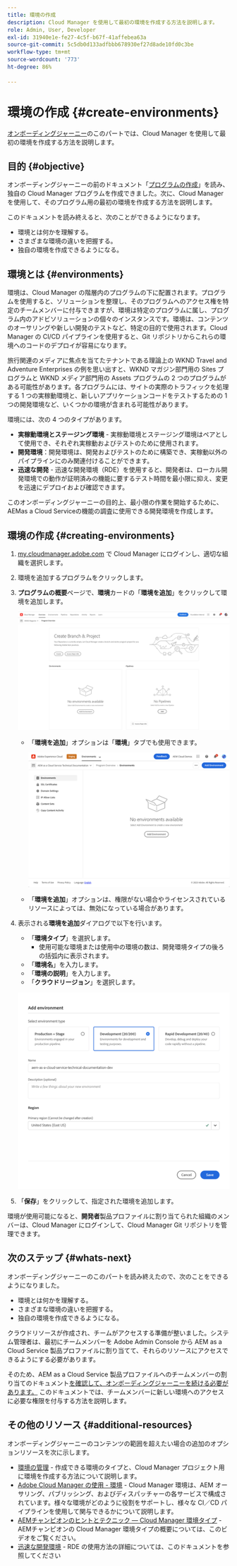 ```yaml
---
title: 環境の作成
description: Cloud Manager を使用して最初の環境を作成する方法を説明します。
role: Admin, User, Developer
exl-id: 31940e1e-fe27-4c5f-b67f-41affebea63a
source-git-commit: 5c5db0d133adfbbb678930ef27d8ade10fd0c3be
workflow-type: tm+mt
source-wordcount: '773'
ht-degree: 86%

---
```


# 環境の作成 {#create-environments}

[オンボーディングジャーニー](overview.md)のこのパートでは、Cloud Manager を使用して最初の環境を作成する方法を説明します。

## 目的 {#objective}

オンボーディングジャーニーの前のドキュメント「[プログラムの作成](create-program.md)」を読み、独自の Cloud Manager プログラムを作成できました。次に、Cloud Manager を使用して、そのプログラム用の最初の環境を作成する方法を説明します。

このドキュメントを読み終えると、次のことができるようになります。

* 環境とは何かを理解する。
* さまざまな環境の違いを把握する。
* 独自の環境を作成できるようになる。

## 環境とは {#environments}

環境は、Cloud Manager の階層内のプログラムの下に配置されます。プログラムを使用すると、ソリューションを整理し、そのプログラムへのアクセス権を特定のチームメンバーに付与できますが、環境は特定のプログラムに属し、プログラム内のアドビソリューションの個々のインスタンスです。環境は、コンテンツのオーサリングや新しい開発のテストなど、特定の目的で使用されます。Cloud Manager の CI/CD パイプラインを使用すると、Git リポジトリからこれらの環境へのコードのデプロイが容易になります。

旅行関連のメディアに焦点を当てたテナントである理論上の WKND Travel and Adventure Enterprises の例を思い出すと、WKND マガジン部門用の Sites プログラムと WKND メディア部門用の Assets プログラムの 2 つのプログラムがある可能性があります。各プログラムには、サイトの実際のトラフィックを処理する 1 つの実稼動環境と、新しいアプリケーションコードをテストするための 1 つの開発環境など、いくつかの環境が含まれる可能性があります。

環境には、次の 4 つのタイプがあります。

* **実稼動環境とステージング環境** - 実稼動環境とステージング環境はペアとして使用でき、それぞれ実稼動およびテストのために使用されます。
* **開発環境**：開発環境は、開発およびテストのために構築でき、実稼動以外のパイプラインにのみ関連付けることができます。
* **迅速な開発** - 迅速な開発環境（RDE）を使用すると、開発者は、ローカル開発環境での動作が証明済みの機能に要するテスト時間を最小限に抑え、変更を迅速にデプロイおよび確認できます。

このオンボーディングジャーニーの目的上、最小限の作業を開始するために、AEMas a Cloud Serviceの機能の調査に使用できる開発環境を作成します。

## 環境の作成 {#creating-environments}

1. [my.cloudmanager.adobe.com](https://my.cloudmanager.adobe.com/) で Cloud Manager にログインし、適切な組織を選択します。

1. 環境を追加するプログラムをクリックします。

1. **プログラムの概要**&#x200B;ページで、**環境**&#x200B;カードの「**環境を追加**」をクリックして環境を追加します。

   ![環境カード](/help/implementing/cloud-manager/assets/no-environments.png)

   * 「**環境を追加**」オプションは「**環境**」タブでも使用できます。

      ![「環境」タブ](/help/implementing/cloud-manager/assets/environments-tab.png)

   * 「**環境を追加**」オプションは、権限がない場合やライセンスされているリソースによっては、無効になっている場合があります。

1. 表示される&#x200B;**環境を追加**&#x200B;ダイアログで以下を行います。

   * 「**環境タイプ**」を選択します。
      * 使用可能な環境または使用中の環境の数は、開発環境タイプの後ろの括弧内に表示されます。
   * 「**環境名**」を入力します。
   * 「**環境の説明**」を入力します。
   * 「**クラウドリージョン**」を選択します。

   ![環境を追加ダイアログ](/help/implementing/cloud-manager/assets/add-environment2.png)

1. 「**保存**」をクリックして、指定された環境を追加します。

環境が使用可能になると、**開発者**&#x200B;製品プロファイルに割り当てられた組織のメンバーは、Cloud Manager にログインして、Cloud Manager Git リポジトリを管理できます。

## 次のステップ {#whats-next}

オンボーディングジャーニーのこのパートを読み終えたので、次のことをできるようになりました。

* 環境とは何かを理解する。
* さまざまな環境の違いを把握する。
* 独自の環境を作成できるようになる。

クラウドリソースが作成され、チームがアクセスする準備が整いました。システム管理者は、最初にチームメンバーを Adobe Admin Console から AEM as a Cloud Service 製品プロファイルに割り当てて、それらのリソースにアクセスできるようにする必要があります。

そのため、AEM as a Cloud Service 製品プロファイルへのチームメンバーの割り当てのドキュメント[を確認して、オンボーディングジャーニーを続ける必要があります。](assign-profiles-aem.md) このドキュメントでは、チームメンバーに新しい環境へのアクセスに必要な権限を付与する方法を説明します。

## その他のリソース {#additional-resources}

オンボーディングジャーニーのコンテンツの範囲を超えたい場合の追加のオプションリソースを次に示します。

* [環境の管理](/help/implementing/cloud-manager/manage-environments.md) - 作成できる環境のタイプと、Cloud Manager プロジェクト用に環境を作成する方法について説明します。
* [Adobe Cloud Manager の使用 - 環境](https://experienceleague.adobe.com/docs/experience-manager-learn/cloud-service/cloud-manager/environments.html?lang=ja) - Cloud Manager 環境は、AEM オーサリング、パブリッシング、およびディスパッチャーの各サービスで構成されています。様々な環境がどのように役割をサポートし、様々な CI／CD パイプラインを使用して関与できるかについて説明します。
* [AEMチャンピオンのヒントとテクニック — Cloud Manager 環境タイプ](https://experienceleague.adobe.com/docs/experience-manager-learn/cloud-service/expert-resources/aem-champions/environment-types.md) - AEMチャンピオンの Cloud Manager 環境タイプの概要については、このビデオをご覧ください。
* [迅速な開発環境](/help/implementing/developing/introduction/rapid-development-environments.md) - RDE の使用方法の詳細については、このドキュメントを参照してください
